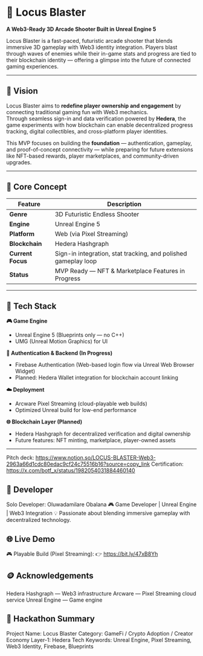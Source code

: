 # 🚀 Locus Blaster  
**A Web3-Ready 3D Arcade Shooter Built in Unreal Engine 5**

Locus Blaster is a fast-paced, futuristic arcade shooter that blends immersive 3D gameplay with Web3 identity integration. Players blast through waves of enemies while their in-game stats and progress are tied to their blockchain identity — offering a glimpse into the future of connected gaming experiences.

---

## 🎯 Vision  

Locus Blaster aims to **redefine player ownership and engagement** by connecting traditional gaming fun with Web3 mechanics.  
Through seamless sign-in and data verification powered by **Hedera**, the game experiments with how blockchain can enable decentralized progress tracking, digital collectibles, and cross-platform player identities.

This MVP focuses on building the **foundation** — authentication, gameplay, and proof-of-concept connectivity — while preparing for future extensions like NFT-based rewards, player marketplaces, and community-driven upgrades.

---

## 🧠 Core Concept  

| Feature | Description |
|----------|--------------|
| **Genre** | 3D Futuristic Endless Shooter |
| **Engine** | Unreal Engine 5 |
| **Platform** | Web (via Pixel Streaming) |
| **Blockchain** | Hedera Hashgraph |
| **Current Focus** | Sign-in integration, stat tracking, and polished gameplay loop |
| **Status** | MVP Ready — NFT & Marketplace Features in Progress |

---

## 🧩 Tech Stack  

**🎮 Game Engine**  
- Unreal Engine 5 (Blueprints only — no C++)  
- UMG (Unreal Motion Graphics) for UI  

**🔐 Authentication & Backend (In Progress)**  
- Firebase Authentication (Web-based login flow via Unreal Web Browser Widget)  
- Planned: Hedera Wallet integration for blockchain account linking  

**☁️ Deployment**  
- Arcware Pixel Streaming (cloud-playable web builds)  
- Optimized Unreal build for low-end performance  

**🌐 Blockchain Layer (Planned)**  
- Hedera Hashgraph for decentralized verification and digital ownership  
- Future features: NFT minting, marketplace, player-owned assets  

---

Pitch deck: https://www.notion.so/LOCUS-BLASTER-Web3-2963a66d1cdc80edac9cf24c75516b16?source=copy_link
Certification: https://x.com/botf_x/status/1982054031884460140

## 👤 Developer
Solo Developer: Oluwadamilare Obalana
🎮 Game Developer | Unreal Engine | Web3 Integration
💡 Passionate about blending immersive gameplay with decentralized technology.

## 🌐 Live Demo
🎮 Playable Build (Pixel Streaming):
👉 https://bit.ly/47xB8Yh

## 🪙 Acknowledgements
Hedera Hashgraph
 — Web3 infrastructure
Arcware
 — Pixel Streaming cloud service
Unreal Engine
 — Game engine

## 🧾 Hackathon Summary
Project Name: Locus Blaster
Category: GameFi / Crypto Adoption / Creator Economy
Layer-1: Hedera
Tech Keywords: Unreal Engine, Pixel Streaming, Web3 Identity, Firebase, Blueprints
